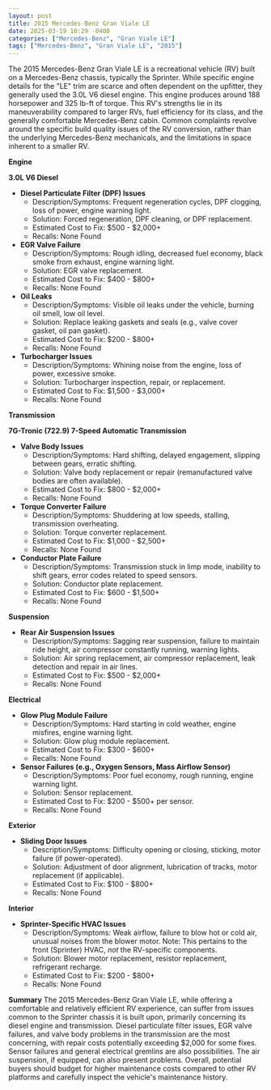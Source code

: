 ```yaml
---
layout: post
title: 2015 Mercedes-Benz Gran Viale LE
date: 2025-03-19 10:29 -0400
categories: ["Mercedes-Benz", "Gran Viale LE"]
tags: ["Mercedes-Benz", "Gran Viale LE", "2015"]
---
```

The 2015 Mercedes-Benz Gran Viale LE is a recreational vehicle (RV) built on a Mercedes-Benz chassis, typically the Sprinter. While specific engine details for the "LE" trim are scarce and often dependent on the upfitter, they generally used the 3.0L V6 diesel engine. This engine produces around 188 horsepower and 325 lb-ft of torque. This RV's strengths lie in its maneuverability compared to larger RVs, fuel efficiency for its class, and the generally comfortable Mercedes-Benz cabin. Common complaints revolve around the specific build quality issues of the RV conversion, rather than the underlying Mercedes-Benz mechanicals, and the limitations in space inherent to a smaller RV.

**Engine**

**3.0L V6 Diesel**
*   **Diesel Particulate Filter (DPF) Issues**
    *   Description/Symptoms: Frequent regeneration cycles, DPF clogging, loss of power, engine warning light.
    *   Solution: Forced regeneration, DPF cleaning, or DPF replacement.
    *   Estimated Cost to Fix: $500 - $2,000+
    *   Recalls: None Found
*   **EGR Valve Failure**
    *   Description/Symptoms: Rough idling, decreased fuel economy, black smoke from exhaust, engine warning light.
    *   Solution: EGR valve replacement.
    *   Estimated Cost to Fix: $400 - $800+
    *   Recalls: None Found
*   **Oil Leaks**
    *   Description/Symptoms: Visible oil leaks under the vehicle, burning oil smell, low oil level.
    *   Solution: Replace leaking gaskets and seals (e.g., valve cover gasket, oil pan gasket).
    *   Estimated Cost to Fix: $200 - $800+
    *   Recalls: None Found
*   **Turbocharger Issues**
    *   Description/Symptoms: Whining noise from the engine, loss of power, excessive smoke.
    *   Solution: Turbocharger inspection, repair, or replacement.
    *   Estimated Cost to Fix: $1,500 - $3,000+
    *   Recalls: None Found

**Transmission**

**7G-Tronic (722.9) 7-Speed Automatic Transmission**
*   **Valve Body Issues**
    *   Description/Symptoms: Hard shifting, delayed engagement, slipping between gears, erratic shifting.
    *   Solution: Valve body replacement or repair (remanufactured valve bodies are often available).
    *   Estimated Cost to Fix: $800 - $2,000+
    *   Recalls: None Found
*   **Torque Converter Failure**
    *   Description/Symptoms: Shuddering at low speeds, stalling, transmission overheating.
    *   Solution: Torque converter replacement.
    *   Estimated Cost to Fix: $1,000 - $2,500+
    *   Recalls: None Found
*   **Conductor Plate Failure**
    *   Description/Symptoms: Transmission stuck in limp mode, inability to shift gears, error codes related to speed sensors.
    *   Solution: Conductor plate replacement.
    *   Estimated Cost to Fix: $600 - $1,500+
    *   Recalls: None Found

**Suspension**

*   **Rear Air Suspension Issues**
    *   Description/Symptoms: Sagging rear suspension, failure to maintain ride height, air compressor constantly running, warning lights.
    *   Solution: Air spring replacement, air compressor replacement, leak detection and repair in air lines.
    *   Estimated Cost to Fix: $500 - $2,000+
    *   Recalls: None Found

**Electrical**

*   **Glow Plug Module Failure**
    *   Description/Symptoms: Hard starting in cold weather, engine misfires, engine warning light.
    *   Solution: Glow plug module replacement.
    *   Estimated Cost to Fix: $300 - $600+
    *   Recalls: None Found
*   **Sensor Failures (e.g., Oxygen Sensors, Mass Airflow Sensor)**
    *   Description/Symptoms: Poor fuel economy, rough running, engine warning light.
    *   Solution: Sensor replacement.
    *   Estimated Cost to Fix: $200 - $500+ per sensor.
    *   Recalls: None Found

**Exterior**

*   **Sliding Door Issues**
    *   Description/Symptoms: Difficulty opening or closing, sticking, motor failure (if power-operated).
    *   Solution: Adjustment of door alignment, lubrication of tracks, motor replacement (if applicable).
    *   Estimated Cost to Fix: $100 - $800+
    *   Recalls: None Found

**Interior**

*   **Sprinter-Specific HVAC Issues**
    *   Description/Symptoms: Weak airflow, failure to blow hot or cold air, unusual noises from the blower motor. Note: This pertains to the front (Sprinter) HVAC, *not* the RV-specific components.
    *   Solution: Blower motor replacement, resistor replacement, refrigerant recharge.
    *   Estimated Cost to Fix: $200 - $800+
    *   Recalls: None Found

**Summary**
The 2015 Mercedes-Benz Gran Viale LE, while offering a comfortable and relatively efficient RV experience, can suffer from issues common to the Sprinter chassis it is built upon, primarily concerning its diesel engine and transmission. Diesel particulate filter issues, EGR valve failures, and valve body problems in the transmission are the most concerning, with repair costs potentially exceeding $2,000 for some fixes. Sensor failures and general electrical gremlins are also possibilities. The air suspension, if equipped, can also present problems. Overall, potential buyers should budget for higher maintenance costs compared to other RV platforms and carefully inspect the vehicle's maintenance history.

